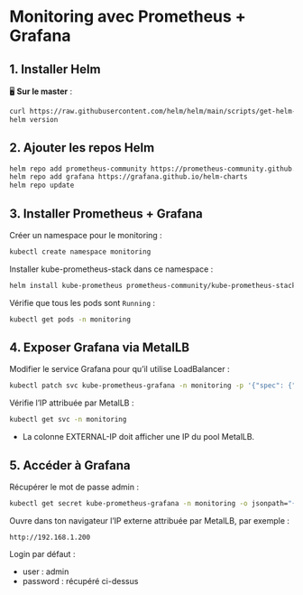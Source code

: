 # Monitoring avec Prometheus + Grafana

## 1. Installer Helm

🖥️ **Sur le master** :

```bash
curl https://raw.githubusercontent.com/helm/helm/main/scripts/get-helm-3 | bash
helm version
```

## 2. Ajouter les repos Helm

```bash
helm repo add prometheus-community https://prometheus-community.github.io/helm-charts
helm repo add grafana https://grafana.github.io/helm-charts
helm repo update
```

## 3. Installer Prometheus + Grafana

Créer un namespace pour le monitoring :

```bash
kubectl create namespace monitoring
```

Installer kube-prometheus-stack dans ce namespace :

```bash
helm install kube-prometheus prometheus-community/kube-prometheus-stack --namespace monitoring
```

Vérifie que tous les pods sont `Running` :

```bash
kubectl get pods -n monitoring
```

## 4. Exposer Grafana via MetalLB

Modifier le service Grafana pour qu’il utilise LoadBalancer :

```bash
kubectl patch svc kube-prometheus-grafana -n monitoring -p '{"spec": {"type": "LoadBalancer"}}'
```

Vérifie l’IP attribuée par MetalLB :

```bash
kubectl get svc -n monitoring
```

* La colonne EXTERNAL-IP doit afficher une IP du pool MetalLB.

## 5. Accéder à Grafana

Récupérer le mot de passe admin :

```bash
kubectl get secret kube-prometheus-grafana -n monitoring -o jsonpath="{.data.admin-password}" | base64 --decode
```

Ouvre dans ton navigateur l’IP externe attribuée par MetalLB, par exemple :

```
http://192.168.1.200
```

Login par défaut :

* user : admin
* password : récupéré ci-dessus
